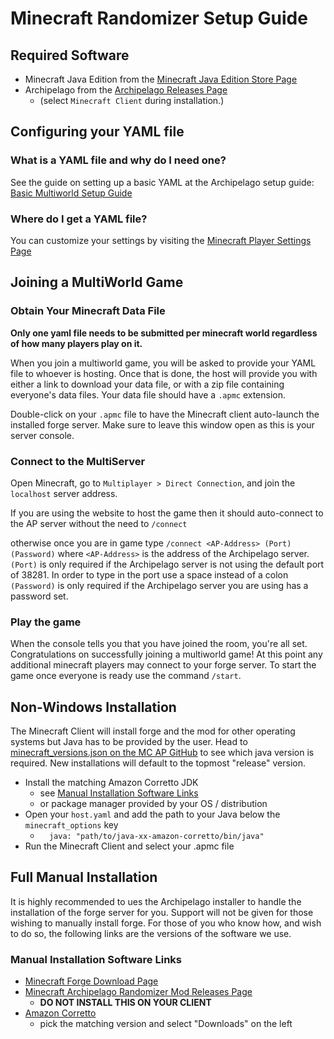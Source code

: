 # Minecraft Randomizer Setup Guide

## Required Software

- Minecraft Java Edition from
  the [Minecraft Java Edition Store Page](https://www.minecraft.net/en-us/store/minecraft-java-edition)
- Archipelago from the [Archipelago Releases Page](https://github.com/ArchipelagoMW/Archipelago/releases)
    - (select `Minecraft Client` during installation.)

## Configuring your YAML file

### What is a YAML file and why do I need one?

See the guide on setting up a basic YAML at the Archipelago setup
guide: [Basic Multiworld Setup Guide](/tutorial/Archipelago/setup/en)

### Where do I get a YAML file?

You can customize your settings by visiting the [Minecraft Player Settings Page](/games/Minecraft/player-settings)

## Joining a MultiWorld Game

### Obtain Your Minecraft Data File

**Only one yaml file needs to be submitted per minecraft world regardless of how many players play on it.**

When you join a multiworld game, you will be asked to provide your YAML file to whoever is hosting. Once that is done,
the host will provide you with either a link to download your data file, or with a zip file containing everyone's data
files. Your data file should have a `.apmc` extension.

Double-click on your `.apmc` file to have the Minecraft client auto-launch the installed forge server. Make sure to
leave this window open as this is your server console.

### Connect to the MultiServer

Open Minecraft, go to `Multiplayer > Direct Connection`, and join the `localhost` server address.

If you are using the website to host the game then it should auto-connect to the AP server without the need to `/connect`

otherwise once you are in game type `/connect <AP-Address> (Port) (Password)` where `<AP-Address>` is the address of the
Archipelago server. `(Port)` is only required if the Archipelago server is not using the default port of 38281. In order to type in the port use a space instead of a colon
`(Password)` is only required if the Archipelago server you are using has a password set.

### Play the game

When the console tells you that you have joined the room, you're all set. Congratulations on successfully joining a
multiworld game! At this point any additional minecraft players may connect to your forge server. To start the game once
everyone is ready use the command `/start`.

## Non-Windows Installation

The Minecraft Client will install forge and the mod for other operating systems but Java has to be provided by the
user. Head to [minecraft_versions.json on the MC AP GitHub](https://raw.githubusercontent.com/KonoTyran/Minecraft_AP_Randomizer/master/versions/minecraft_versions.json)
to see which java version is required. New installations will default to the topmost "release" version.
- Install the matching Amazon Corretto JDK
    - see [Manual Installation Software Links](#manual-installation-software-links)
    - or package manager provided by your OS / distribution
- Open your `host.yaml` and add the path to your Java below the `minecraft_options` key
    - `  java: "path/to/java-xx-amazon-corretto/bin/java"`
- Run the Minecraft Client and select your .apmc file

## Full Manual Installation

It is highly recommended to ues the Archipelago installer to handle the installation of the forge server for you.
Support will not be given for those wishing to manually install forge. For those of you who know how, and wish to do so,
the following links are the versions of the software we use.

### Manual Installation Software Links

- [Minecraft Forge Download Page](https://files.minecraftforge.net/net/minecraftforge/forge/)
- [Minecraft Archipelago Randomizer Mod Releases Page](https://github.com/KonoTyran/Minecraft_AP_Randomizer/releases)
    - **DO NOT INSTALL THIS ON YOUR CLIENT**
- [Amazon Corretto](https://docs.aws.amazon.com/corretto/)
    - pick the matching version and select "Downloads" on the left

